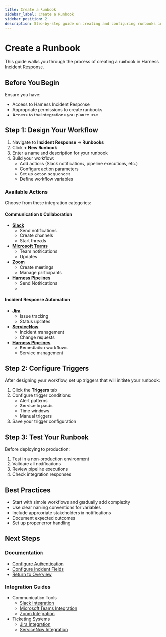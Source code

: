 ```yaml
---
title: Create a Runbook
sidebar_label: Create a Runbook
sidebar_position: 2
description: Step-by-step guide on creating and configuring runbooks in Harness Incident Response.
---
```


# Create a Runbook

This guide walks you through the process of creating a runbook in Harness Incident Response.

## Before You Begin

Ensure you have:
- Access to Harness Incident Response
- Appropriate permissions to create runbooks
- Access to the integrations you plan to use

## Step 1: Design Your Workflow

1. Navigate to **Incident Response** → **Runbooks**
2. Click **+ New Runbook**
3. Enter a name and description for your runbook
4. Build your workflow:
   - Add actions (Slack notifications, pipeline executions, etc.)
   - Configure action parameters
   - Set up action sequences
   - Define workflow variables

### Available Actions

Choose from these integration categories:

#### Communication & Collaboration
- **[Slack](./integrations/slack.md)**
  - Send notifications
  - Create channels
  - Start threads
- **[Microsoft Teams](./integrations/teams.md)**
  - Team notifications
  - Updates
- **[Zoom](./integrations/zoom.md)**
  - Create meetings
  - Manage participants
- **[Harness Pipelines](./integrations/harness-pipelines.md)**
  - Send Notifications
  - 

#### Incident Response Automation
- **[Jira](./integrations/jira.md)**
  - Issue tracking
  - Status updates
- **[ServiceNow](./integrations/servicenow.md)**
  - Incident management
  - Change requests
- **[Harness Pipelines](./integrations/harness-pipelines.md)**
  - Remediation workflows
  - Service management

## Step 2: Configure Triggers

After designing your workflow, set up triggers that will initiate your runbook:

1. Click the **Triggers** tab
2. Configure trigger conditions:
   - Alert patterns
   - Service impacts
   - Time windows
   - Manual triggers
3. Save your trigger configuration

## Step 3: Test Your Runbook

Before deploying to production:

1. Test in a non-production environment
2. Validate all notifications
3. Review pipeline executions
4. Check integration responses

## Best Practices

- Start with simple workflows and gradually add complexity
- Use clear naming conventions for variables
- Include appropriate stakeholders in notifications
- Document expected outcomes
- Set up proper error handling

## Next Steps

### Documentation
- [Configure Authentication](./configure-authentication.md)
- [Configure Incident Fields](./configure-incident-fields.md)
- [Return to Overview](./runbooks.md)

### Integration Guides
- Communication Tools
  - [Slack Integration](./integrations/slack.md)
  - [Microsoft Teams Integration](./integrations/teams.md)
  - [Zoom Integration](./integrations/zoom.md)
- Ticketing Systems
  - [Jira Integration](./integrations/jira.md)
  - [ServiceNow Integration](./integrations/servicenow.md)
